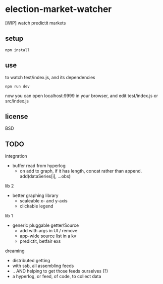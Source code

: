 # election-market-watcher

[WIP] watch predictit markets

## setup

    npm install

## use

to watch test/index.js, and its dependencies

    npm run dev

now you can open localhost:9999 in your browser, and edit test/index.js or src/index.js

## license

BSD

## TODO

integration
- buffer read from hyperlog
  - on add to graph, if it has length, concat rather than append. add(dataSeries[i], ...obs)

lib 2
- better graphing library
  - scaleable x- and y-axis
  - clickable legend

lib 1
- generic pluggable getter/Source
  - add with args in UI / remove
  - app-wide source list in a kv
  - predictit, betfair exs

dreaming
- distributed getting
 - with ssb, all assembling feeds
 - .. AND helping to get those feeds ourselves (?)
 - a hyperlog, or feed, of code, to collect data
